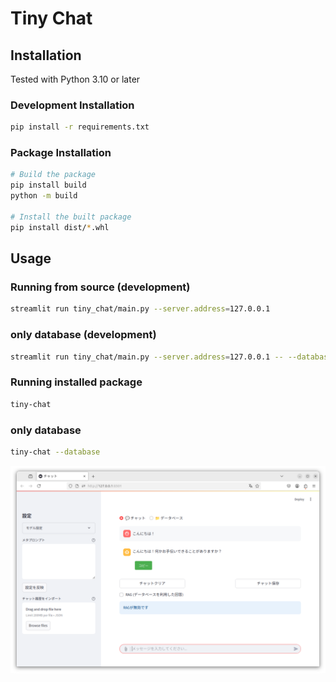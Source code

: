 # Tiny Chat

## Installation

Tested with Python 3.10 or later

### Development Installation
```bash
pip install -r requirements.txt
```

### Package Installation
```bash
# Build the package
pip install build
python -m build

# Install the built package
pip install dist/*.whl
```

## Usage

### Running from source (development)
```bash
streamlit run tiny_chat/main.py --server.address=127.0.0.1
```

### only database (development)
```bash
streamlit run tiny_chat/main.py --server.address=127.0.0.1 -- --database
```


### Running installed package
```bash
tiny-chat
```

### only database
```bash
tiny-chat --database
```

![img.png](img.png)
